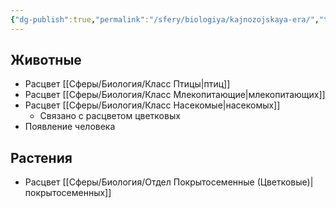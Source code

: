 ```yaml
---
{"dg-publish":true,"permalink":"/sfery/biologiya/kajnozojskaya-era/","tags":["Эволюция"]}
---
```


## Животные
- Расцвет [[Сферы/Биология/Класс Птицы\|птиц]]
- Расцвет [[Сферы/Биология/Класс Млекопитающие\|млекопитающих]]
- Расцвет [[Сферы/Биология/Класс Насекомые\|насекомых]]
	- Связано с расцветом цветковых
- Появление человека 
## Растения 
- Расцвет [[Сферы/Биология/Отдел Покрытосеменные (Цветковые)\|покрытосеменных]]